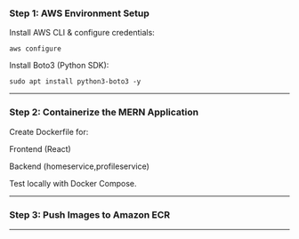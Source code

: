 ### Step 1: AWS Environment Setup

Install AWS CLI & configure credentials:

```aws configure```


Install Boto3 (Python SDK):

```sudo apt install python3-boto3 -y```

---

### Step 2: Containerize the MERN Application

Create Dockerfile for:

Frontend (React)

Backend (homeservice,profileservice)

Test locally with Docker Compose.

---

### Step 3: Push Images to Amazon ECR

----
